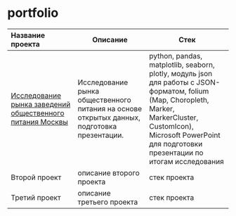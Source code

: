 # portfolio

| Название проекта                                          | Описание                                                                                   | Стек               |
|:-------------------                                       |---------------------                                                                       | -------------------|
| [Исследование рынка заведений общественного питания Москвы](https://github.com/AlexandraBaburchenkova/portfolio/tree/main/Project1_opening%20of%20a%20coffee%20shop) | Исследование рынка общественного питания на основе открытых данных, подготовка презентации.| python, pandas, matplotlib, seaborn, plotly, модуль json для работы с JSON-форматом, folium (Map, Choropleth, Marker, MarkerCluster, CustomIcon), Microsoft PowerPoint для подготовки презентации по итогам исследования |
| Второй проект                                                        | описание второго проекта               |         стек проекта        |
| Третий проект                                                        | описание третьего проекта              |        стек проекта      |
